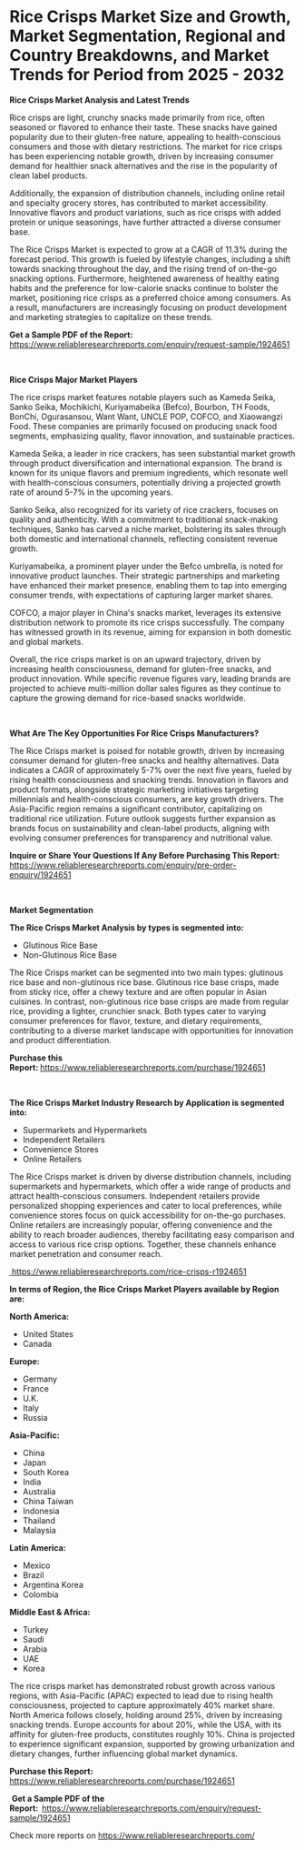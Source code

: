 <p><h1>Rice Crisps Market Size and Growth, Market Segmentation, Regional and Country Breakdowns, and Market Trends for Period from 2025 -  2032</h1></p><p><strong>Rice Crisps Market Analysis and Latest Trends</strong></p>
<p><p>Rice crisps are light, crunchy snacks made primarily from rice, often seasoned or flavored to enhance their taste. These snacks have gained popularity due to their gluten-free nature, appealing to health-conscious consumers and those with dietary restrictions. The market for rice crisps has been experiencing notable growth, driven by increasing consumer demand for healthier snack alternatives and the rise in the popularity of clean label products. </p><p>Additionally, the expansion of distribution channels, including online retail and specialty grocery stores, has contributed to market accessibility. Innovative flavors and product variations, such as rice crisps with added protein or unique seasonings, have further attracted a diverse consumer base. </p><p>The Rice Crisps Market is expected to grow at a CAGR of 11.3% during the forecast period. This growth is fueled by lifestyle changes, including a shift towards snacking throughout the day, and the rising trend of on-the-go snacking options. Furthermore, heightened awareness of healthy eating habits and the preference for low-calorie snacks continue to bolster the market, positioning rice crisps as a preferred choice among consumers. As a result, manufacturers are increasingly focusing on product development and marketing strategies to capitalize on these trends.</p></p>
<p><strong>Get a Sample PDF of the Report:&nbsp;</strong> <a href="https://www.reliableresearchreports.com/enquiry/request-sample/1924651?utm_campaign=2111&utm_medium=2&utm_source=Github&utm_content=ia&utm_term=07042025&utm_id=rice-crisps">https://www.reliableresearchreports.com/enquiry/request-sample/1924651</a></p>
<p>&nbsp;</p>
<p><strong>Rice Crisps Major Market Players</strong></p>
<p><p>The rice crisps market features notable players such as Kameda Seika, Sanko Seika, Mochikichi, Kuriyamabeika (Befco), Bourbon, TH Foods, BonChi, Ogurasansou, Want Want, UNCLE POP, COFCO, and Xiaowangzi Food. These companies are primarily focused on producing snack food segments, emphasizing quality, flavor innovation, and sustainable practices.</p><p>Kameda Seika, a leader in rice crackers, has seen substantial market growth through product diversification and international expansion. The brand is known for its unique flavors and premium ingredients, which resonate well with health-conscious consumers, potentially driving a projected growth rate of around 5-7% in the upcoming years.</p><p>Sanko Seika, also recognized for its variety of rice crackers, focuses on quality and authenticity. With a commitment to traditional snack-making techniques, Sanko has carved a niche market, bolstering its sales through both domestic and international channels, reflecting consistent revenue growth.</p><p>Kuriyamabeika, a prominent player under the Befco umbrella, is noted for innovative product launches. Their strategic partnerships and marketing have enhanced their market presence, enabling them to tap into emerging consumer trends, with expectations of capturing larger market shares.</p><p>COFCO, a major player in China's snacks market, leverages its extensive distribution network to promote its rice crisps successfully. The company has witnessed growth in its revenue, aiming for expansion in both domestic and global markets.</p><p>Overall, the rice crisps market is on an upward trajectory, driven by increasing health consciousness, demand for gluten-free snacks, and product innovation. While specific revenue figures vary, leading brands are projected to achieve multi-million dollar sales figures as they continue to capture the growing demand for rice-based snacks worldwide.</p></p>
<p>&nbsp;</p>
<p><strong>What Are The Key Opportunities For Rice Crisps Manufacturers?</strong></p>
<p><p>The Rice Crisps market is poised for notable growth, driven by increasing consumer demand for gluten-free snacks and healthy alternatives. Data indicates a CAGR of approximately 5-7% over the next five years, fueled by rising health consciousness and snacking trends. Innovation in flavors and product formats, alongside strategic marketing initiatives targeting millennials and health-conscious consumers, are key growth drivers. The Asia-Pacific region remains a significant contributor, capitalizing on traditional rice utilization. Future outlook suggests further expansion as brands focus on sustainability and clean-label products, aligning with evolving consumer preferences for transparency and nutritional value.</p></p>
<p><strong>Inquire or Share Your Questions If Any Before Purchasing This Report:</strong> <a href="https://www.reliableresearchreports.com/enquiry/pre-order-enquiry/1924651?utm_campaign=2111&utm_medium=2&utm_source=Github&utm_content=ia&utm_term=07042025&utm_id=rice-crisps">https://www.reliableresearchreports.com/enquiry/pre-order-enquiry/1924651</a></p>
<p>&nbsp;</p>
<p><strong>Market Segmentation</strong></p>
<p><strong>The Rice Crisps Market Analysis by types is segmented into:</strong></p>
<p><ul><li>Glutinous Rice Base</li><li>Non-Glutinous Rice Base</li></ul></p>
<p><p>The Rice Crisps market can be segmented into two main types: glutinous rice base and non-glutinous rice base. Glutinous rice base crisps, made from sticky rice, offer a chewy texture and are often popular in Asian cuisines. In contrast, non-glutinous rice base crisps are made from regular rice, providing a lighter, crunchier snack. Both types cater to varying consumer preferences for flavor, texture, and dietary requirements, contributing to a diverse market landscape with opportunities for innovation and product differentiation.</p></p>
<p><strong>Purchase this Report:&nbsp;</strong><a href="https://www.reliableresearchreports.com/purchase/1924651?utm_campaign=2111&utm_medium=2&utm_source=Github&utm_content=ia&utm_term=07042025&utm_id=rice-crisps">https://www.reliableresearchreports.com/purchase/1924651</a></p>
<p>&nbsp;</p>
<p><strong>The Rice Crisps Market Industry Research by Application is segmented into:</strong></p>
<p><ul><li>Supermarkets and Hypermarkets</li><li>Independent Retailers</li><li>Convenience Stores</li><li>Online Retailers</li></ul></p>
<p><p>The Rice Crisps market is driven by diverse distribution channels, including supermarkets and hypermarkets, which offer a wide range of products and attract health-conscious consumers. Independent retailers provide personalized shopping experiences and cater to local preferences, while convenience stores focus on quick accessibility for on-the-go purchases. Online retailers are increasingly popular, offering convenience and the ability to reach broader audiences, thereby facilitating easy comparison and access to various rice crisp options. Together, these channels enhance market penetration and consumer reach.</p></p>
<p><a href="https://www.reliableresearchreports.com/rice-crisps-r1924651?utm_campaign=2111&utm_medium=2&utm_source=Github&utm_content=ia&utm_term=07042025&utm_id=rice-crisps">&nbsp;https://www.reliableresearchreports.com/rice-crisps-r1924651</a></p>
<p><strong>In terms of Region, the Rice Crisps Market Players available by Region are:</strong></p>
<p>
    <p> <strong> North America: </strong>
        <ul>
            <li>United States</li>
            <li>Canada</li>
        </ul>
        </p> 
    <p> <strong> Europe: </strong>
        <ul>
            <li>Germany</li>
            <li>France</li>
            <li>U.K.</li>
            <li>Italy</li>
            <li>Russia</li>
        </ul>
        </p> 
    <p> <strong> Asia-Pacific: </strong>
        <ul>
            <li>China</li>
            <li>Japan</li>
            <li>South Korea</li>
            <li>India</li>
            <li>Australia</li>
            <li>China Taiwan</li>
            <li>Indonesia</li>
            <li>Thailand</li>
            <li>Malaysia</li>
        </ul>
        </p> 
    <p> <strong> Latin America: </strong>
        <ul>
            <li>Mexico</li>
            <li>Brazil</li>
            <li>Argentina Korea</li>
            <li>Colombia</li>
        </ul>
        </p> 
    <p> <strong> Middle East & Africa: </strong>
        <ul>
            <li>Turkey</li>
            <li>Saudi</li>
            <li>Arabia</li>
            <li>UAE</li>
            <li>Korea</li>
        </ul>
    </p>
    </p>
<p><p>The rice crisps market has demonstrated robust growth across various regions, with Asia-Pacific (APAC) expected to lead due to rising health consciousness, projected to capture approximately 40% market share. North America follows closely, holding around 25%, driven by increasing snacking trends. Europe accounts for about 20%, while the USA, with its affinity for gluten-free products, constitutes roughly 10%. China is projected to experience significant expansion, supported by growing urbanization and dietary changes, further influencing global market dynamics.</p></p>
<p><strong>Purchase this Report: </strong><a href="https://www.reliableresearchreports.com/purchase/1924651?utm_campaign=2111&utm_medium=2&utm_source=Github&utm_content=ia&utm_term=07042025&utm_id=rice-crisps">https://www.reliableresearchreports.com/purchase/1924651</a></p>
<p>&nbsp;<strong>Get a Sample PDF of the Report:&nbsp;&nbsp;</strong><a href="https://www.reliableresearchreports.com/enquiry/request-sample/1924651?utm_campaign=2111&utm_medium=2&utm_source=Github&utm_content=ia&utm_term=07042025&utm_id=rice-crisps">https://www.reliableresearchreports.com/enquiry/request-sample/1924651</a></p>
<p><strong></strong></p>
<p>Check more reports on <a href="https://www.reliableresearchreports.com/?utm_campaign=2111&utm_medium=2&utm_source=Github&utm_content=ia&utm_term=07042025&utm_id=rice-crisps">https://www.reliableresearchreports.com/</a></p>